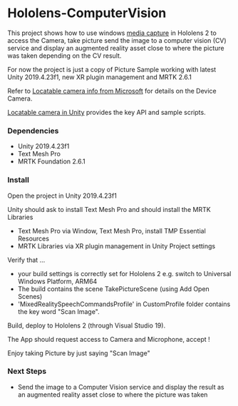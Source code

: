 # Hololens-ComputerVision

This project shows how to use windows [media capture](https://msdn.microsoft.com/library/windows/apps/windows.media.capture.mediacapture.aspx) in Hololens 2 to access the Camera, take picture send the image to a computer vision (CV) service and display an augmented reality asset close to where the picture was taken depending on the CV result.

For now the project is just a copy of Picture Sample working with latest Unity 2019.4.23f1, new XR plugin management and MRTK 2.6.1

Refer to [Locatable camera info from Microsoft](https://docs.microsoft.com/en-us/windows/mixed-reality/locatable-camera) for details on the Device Camera.

[Locatable camera in Unity](https://docs.microsoft.com/en-us/windows/mixed-reality/locatable-camera-in-unity) provides the key API and sample scripts.


### Dependencies
- Unity 2019.4.23f1
- Text Mesh Pro
- MRTK Foundation 2.6.1

### Install
Open the project in Unity 2019.4.23f1

Unity should ask to install Text Mesh Pro and should install the MRTK Libraries
- Text Mesh Pro via Window, Text Mesh Pro, install TMP Essential Resources
- MRTK Libraries via XR plugin management in Unity Project settings

Verify that ...
- your build settings is correctly set for Hololens 2 e.g. switch to Universal Windows Platform, ARM64
- The build contains the scene TakePictureScene (using Add Open Scenes)
- 'MixedRealitySpeechCommandsProfile' in CustomProfile folder contains the key word "Scan Image".

Build, deploy to Hololens 2 (through Visual Studio 19).

The App should request access to Camera and Microphone, accept !

Enjoy taking Picture by just saying "Scan Image"

### Next Steps
- Send the image to a Computer Vision service and display the result as an augmented reality asset close to where the picture was taken

